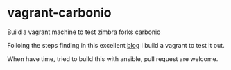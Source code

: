 # vagrant-carbonio
Build a vagrant machine to test zimbra forks carbonio


Folloing the steps finding in this excellent [blog](https://www.jorgedelacruz.es/2022/02/07/zextras-como-descargar-e-instalar-zextras-carbonio-ce-en-ubuntu-20-04-incluye-la-configuracion-de-dnsmasq/ "blog")  i build a vagrant to test it out.

When have time, tried to build this with ansible, pull request are welcome.
